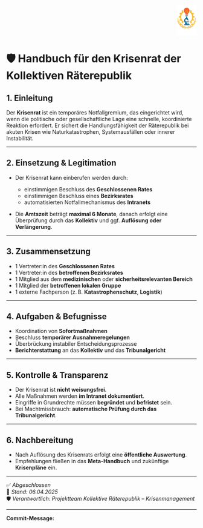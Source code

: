 <p align="right">
  <img src="https://raw.githubusercontent.com/hades-dux/Kollektive-Raeterepublik/main/Meta_und_Systemstruktur/logo_offiziell.png" alt="Logo der Kollektiven Räterepublik" height="80">
</p>

<!--
Autor: Fabio Weidner
Version: 1.0
Sektion: Politik & Verwaltung – Sonderräte
Veröffentlichung: April 2025
-->

# 🛡️ Handbuch für den Krisenrat der Kollektiven Räterepublik

## 1. Einleitung

Der **Krisenrat** ist ein temporäres Notfallgremium, das eingerichtet wird, wenn die politische oder gesellschaftliche Lage eine schnelle, koordinierte Reaktion erfordert. Er sichert die Handlungsfähigkeit der Räterepublik bei akuten Krisen wie Naturkatastrophen, Systemausfällen oder innerer Instabilität.

---

## 2. Einsetzung & Legitimation

- Der Krisenrat kann einberufen werden durch:
  - einstimmigen Beschluss des **Geschlossenen Rates**
  - einstimmigen Beschluss eines **Bezirksrates**
  - automatisierten Notfallmechanismus des **Intranets**

- Die **Amtszeit** beträgt **maximal 6 Monate**, danach erfolgt eine Überprüfung durch das **Kollektiv** und ggf. **Auflösung oder Verlängerung**.

---

## 3. Zusammensetzung

- 1 Vertreter:in des **Geschlossenen Rates**
- 1 Vertreter:in des **betroffenen Bezirksrates**
- 1 Mitglied aus dem **medizinischen** oder **sicherheitsrelevanten Bereich**
- 1 Mitglied der **betroffenen lokalen Gruppe**
- 1 externe Fachperson (z. B. **Katastrophenschutz**, **Logistik**)

---

## 4. Aufgaben & Befugnisse

- Koordination von **Sofortmaßnahmen**
- Beschluss **temporärer Ausnahmeregelungen**
- Überbrückung instabiler Entscheidungsprozesse
- **Berichterstattung** an das **Kollektiv** und das **Tribunalgericht**

---

## 5. Kontrolle & Transparenz

- Der Krisenrat ist **nicht weisungsfrei**.
- Alle Maßnahmen werden **im Intranet dokumentiert**.
- Eingriffe in Grundrechte müssen **begründet** und **befristet** sein.
- Bei Machtmissbrauch: **automatische Prüfung durch das Tribunalgericht**.

---

## 6. Nachbereitung

- Nach Auflösung des Krisenrats erfolgt eine **öffentliche Auswertung**.
- Empfehlungen fließen in das **Meta-Handbuch** und zukünftige **Krisenpläne** ein.

---

✅ *Abgeschlossen*  
📅 *Stand: 06.04.2025*  
🛡️ *Verantwortlich: Projektteam Kollektive Räterepublik – Krisenmanagement*

---

**Commit-Message:**  
